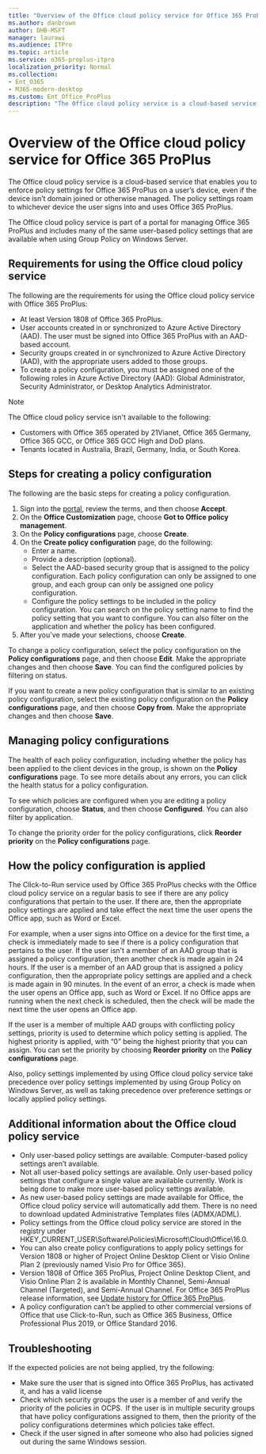 ```yaml
---
title: "Overview of the Office cloud policy service for Office 365 ProPlus"
ms.author: danbrown
author: DHB-MSFT
manager: laurawi
ms.audience: ITPro
ms.topic: article
ms.service: o365-proplus-itpro
localization_priority: Normal
ms.collection: 
- Ent_O365
- M365-modern-desktop
ms.custom: Ent_Office_ProPlus
description: "The Office cloud policy service is a cloud-based service that enables you to enforce policy settings for Office 365 ProPlus on a user’s device, even if the device isn’t domain joined or otherwise managed."
---
```


# Overview of the Office cloud policy service for Office 365 ProPlus

The Office cloud policy service is a cloud-based service that enables you to enforce policy settings for Office 365 ProPlus on a user’s device, even if the device isn’t domain joined or otherwise managed. The policy settings roam to whichever device the user signs into and uses Office 365 ProPlus.

The Office cloud policy service is part of a portal for managing Office 365 ProPlus and includes many of the same user-based policy settings that are available when using Group Policy on Windows Server.

## Requirements for using the Office cloud policy service

The following are the requirements for using the Office cloud policy service with Office 365 ProPlus:

- At least Version 1808 of Office 365 ProPlus.
- User accounts created in or synchronized to Azure Active Directory (AAD). The user must be signed into Office 365 ProPlus with an AAD-based account.
- Security groups created in or synchronized to Azure Active Directory (AAD), with the appropriate users added to those groups.
- To create a policy configuration, you must be assigned one of the following roles in Azure Active Directory (AAD): Global Administrator, Security Administrator, or Desktop Analytics Administrator.

> [!NOTE]
> The Office cloud policy service isn't available to the following:
> - Customers with Office 365 operated by 21Vianet, Office 365 Germany, Office 365 GCC, or Office 365 GCC High and DoD plans.
> - Tenants located in Australia, Brazil, Germany, India, or South Korea.

## Steps for creating a policy configuration

The following are the basic steps for creating a policy configuration.

1. Sign into the [portal](https://aka.ms/o365clientmgmt), review the terms, and then choose **Accept**.
2. On the **Office Customization** page, choose **Got to Office policy management**.
3. On the **Policy configurations** page, choose **Create**.
4. On the **Create policy configuration** page, do the following:
   - Enter a name.
   - Provide a description (optional).
   - Select the AAD-based security group that is assigned to the policy configuration. Each policy configuration can only be assigned to one group, and each group can only be assigned one policy configuration.
   - Configure the policy settings to be included in the policy configuration. You can search on the policy setting name to find the policy setting that you want to configure. You can also filter on the application and whether the policy has been configured.
5. After you've made your selections, choose **Create**.

To change a policy configuration, select the policy configuration on the **Policy configurations** page, and then choose **Edit**. Make the appropriate changes and then choose **Save**. You can find the configured policies by filtering on status.

If you want to create a new policy configuration that is similar to an existing policy configuration, select the existing policy configuration on the **Policy configurations** page, and then choose **Copy from**. Make the appropriate changes and then choose **Save**.

## Managing policy configurations

The health of each policy configuration, including whether the policy has been applied to the client devices in the group, is shown on the **Policy configurations** page. To see more details about any errors, you can click the health status for a policy configuration.

To see which policies are configured when you are editing a policy configuration, choose **Status**, and then choose **Configured**. You can also filter by application.

To change the priority order for the policy configurations, click **Reorder priority** on the **Policy configurations** page.

## How the policy configuration is applied

The Click-to-Run service used by Office 365 ProPlus checks with the Office cloud policy service on a regular basis to see if there are any policy configurations that pertain to the user. If there are, then the appropriate policy settings are applied and take effect the next time the user opens the Office app, such as Word or Excel.

For example, when a user signs into Office on a device for the first time, a check is immediately made to see if there is a policy configuration that pertains to the user. If the user isn't a member of an AAD group that is assigned a policy configuration, then another check is made again in 24 hours. If the user is a member of an AAD group that is assigned a policy configuration, then the appropriate policy settings are applied and a check is made again in 90 minutes. In the event of an error, a check is made when the user opens an Office app, such as Word or Excel. If no Office apps are running when the next check is scheduled, then the check will be made the next time the user opens an Office app.

If the user is a member of multiple AAD groups with conflicting policy settings, priority is used to determine which policy setting is applied. The highest priority is applied, with “0” being the highest priority that you can assign. You can set the priority by choosing **Reorder priority** on the **Policy configurations** page.

Also, policy settings implemented by using Office cloud policy service take precedence over policy settings implemented by using Group Policy on Windows Server, as well as taking precedence over preference settings or locally applied policy settings.

## Additional information about the Office cloud policy service
- Only user-based policy settings are available. Computer-based policy settings aren’t available.
- Not all user-based policy settings are available. Only user-based policy settings that configure a single value are available currently. Work is being done to make more user-based policy settings available.
- As new user-based policy settings are made available for Office, the Office cloud policy service will automatically add them. There is no need to download updated Administrative Templates files (ADMX/ADML).
- Policy settings from the Office cloud policy service are stored in the registry under HKEY_CURRENT_USER\Software\Policies\Microsoft\Cloud\Office\16.0.
- You can also create policy configurations to apply policy settings for Version 1808 or higher of Project Online Desktop Client or Visio Online Plan 2 (previously named Visio Pro for Office 365).
- Version 1808 of Office 365 ProPlus, Project Online Desktop Client, and Visio Online Plan 2 is available in Monthly Channel, Semi-Annual Channel (Targeted), and Semi-Annual Channel. For Office 365 ProPlus release information, see [Update history for Office 365 ProPlus](https://docs.microsoft.com/officeupdates/update-history-office365-proplus-by-date).
- A policy configuration can’t be applied to other commercial versions of Office that use Click-to-Run, such as Office 365 Business, Office Professional Plus 2019, or Office Standard 2016.

## Troubleshooting

If the expected policies are not being applied, try the following:

- Make sure the user that is signed into Office 365 ProPlus, has activated it, and has a valid license
- Check which security groups the user is a member of and verify the priority of the policies in OCPS.  If the user is in multiple security groups that have policy configurations assigned to them, then the priority of the policy configurations determines which policies take effect. 
- Check if the user signed in after someone who also had policies signed out during the same Windows session.  

